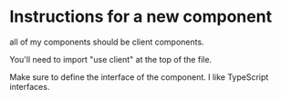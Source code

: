 # Instructions for a new component

 all of my components should be client components. 
 
 You'll need to import "use client" at the top of the file. 
 
 Make sure to define the interface of the component. I like TypeScript interfaces.